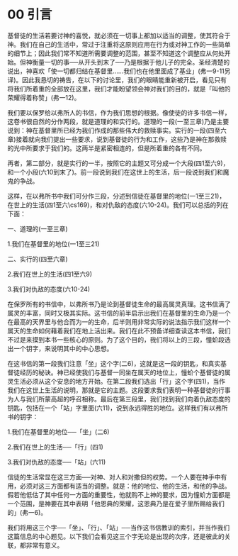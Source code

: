 # 00 引言


基督徒的生活若要讨神的喜悦，就必须在一切事上都加以适当的调整，使其符合于神。我们在自己的生活中，常过于注重将这原则应用在行为或对神工作的一些简单的细节上；因此我们常不知道所需要调整的范围，甚至不知道这个调整应从何处开始。但神衡量一切的事──从开头到末了──乃是根据于他儿子的完全。圣经清楚的说出，神喜欢「使一切都归结在基督里……我们也在他里面成了基业」(弗一9-11另译)。因此我恳切的祷告，在以下的讨论里，我们的眼睛能重新被开启，看见只有将我们所着重的全部放在这里，我们才能盼望领会神对我们的目的，就是「叫他的荣耀得着称赞」(弗一12)。

我们要以保罗给以弗所人的书信，作为我们思想的根据。像使徒的许多书信一样，这卷书很自然的分作两段，就是道理的和实行的。道理的一段(一至三章)乃是主要说到：神在基督里所已经为我们作成的那些伟大的救赎事实。实行的一段(四至六章)接着就向我们提出一些要求，说到基督徒的行为和工作，这些乃是神在那救赎的光中所要求于我们的。这两半是紧密相连的，但是所着重的各有不同。

再者，第二部分，就是实行的一半，按照它的主题又可分成一个大段(四1至六9)，和一个小段(六10到末了)。前一段说到我们在这世上的生活，后一段说到我们和魔鬼的争战。

这样，在以弗所书中我们可分作三段，分述到信徒在基督里的地位(一1至三21)，在世上的生活(四1至六\cs169)，和对仇敌的态度(六10-24)。我们可以总括的列在下面：

一、道理的(一至三章)

1.我们在基督里的地位(一1至三21)

二、实行的(四至六章)

2.我们在世上的生活(四1至六9)

3.我们对仇敌的态度(六10-24)

在保罗所有的书信中，以弗所书乃是论到基督徒生命的最高属灵真理。这书信满了属灵的丰富，同时又极其实际。这书信的前半启示出我们在基督里的生命乃是一个在最高的天界里与他合而为一的生命，后半则用非常实际的说法指示我们这样一个属天的生命如何藉着我们在地上活出来。我们在此不预备详细查读这本书信，我们不过是来摸到本书一些核心的原则。为了这个目的，我们将以上的三段，憧蚧段选出一个钥字，来说明其中的中心思想。

在这书信的第一段我们注意「坐」这个字(二6)，这就是这一段的钥匙，和真实基督徒经历的秘诀。神已经使我们与基督一同坐在属天的地位上，憧蚧个基督徒的属灵生活必须从这个安息的地方开始。在第二段我们选出「行」这个字(四1)，当作我们在这世上生活的说明，那就是它的主题。这段要求我们表明一种基督徒的行事为人与我们所蒙高超的呼召相称。最后在第三段里，我们找到我们向着仇敌态度的钥匙，包括在一个「站」字里面(六11)，说到永远得胜的地位。这样我们有以弗所书的钥字：

1.我们在基督里的地位──「坐」(二6)

2.我们在世上的生活──「行」(四1)

3.我们对仇敌的态度──「站」(六11)

信徒的生活常显在这三方面──对神、对人和对撒但的权势。一个人要在神手中有用，必须对这三方面都有适当的调整。就是：他的地位、他的生活，和他的争战。假若他低估了其中任何一方面的重要性，他就购不上神的要求，因为憧蚧方面都是一个范围，是神要在其中表明「他恩典的荣耀，这恩典乃是在爱子里所赐给我们的」(弗一6)。

我们将用这三个字──「坐」、「行」、「站」──当作这书信教训的索引，并当作我们这篇信息的中心题见。以下我们会看见这三个字无论是出现的次序，还是彼此的关联，都非常有意义。
